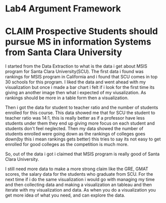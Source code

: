 # Lab4 Argument Framework

# CLAIM Prospective Students should pursue MS in information Systems from Santa Clara University 

I started from the Data Extraction to what is the data i get about MSIS program for Santa Clara University(SCU). 
The first data i found was rankings for MSIS program in California and i found that SCU comes in top 30 schools for this program. I liked the data and went ahead with my visualization but once i made a bar chart i felt if i look for the first time its giving an another image then what i expected of my viusalization. As rankings should be more in a table form then a visualization. 

Then i got the data for student to teacher ratio and the number of students enrolled for this course.
This data showed me that for SCU the student to teacher ratio was 14:1, this is really better as if a professor have less students under them they end up giving more focus on each student and students don't feel neglected.
Then my data showed the number of students enrolled were going down as the rankings of colleges goes down(by this i mean rankings gets better) this tries to say its not easy to get enrolled for good colleges as the competition is much more. 

So, out of the data i got i claimed that MSIS program is really good of Santa Clara University. 

I still need more data to make a more strong claim like the GRE, GMAT scores, the salary data for the students who graduate from SCU.
For the next time if i do the same visualization i would go with managing my time and then collecting data and making a visualization an tableau and then iterate with my visualization and data. 
As when you do a visualization you get more idea of what you need, and can explore the data.
